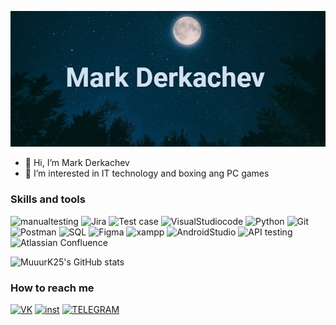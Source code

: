 [![Header](https://github.com/MuuurK25/MuuurK25/blob/main/Img/quote-2023-05-10-2ad36aa5dfc461051e259f67837ac73c.jpg)](https://vk.com/muuurk25)

- 👋 Hi, I’m Mark Derkachev
- 👀 I’m interested in IT technology and boxing ang PC games
### Skills and tools
![manualtesting](https://img.shields.io/badge/-manual_testing-000000?style=for-the-badge&logo=)
![Jira](https://img.shields.io/badge/-Jira-000000?style=for-the-badge&logo=Jira)
![Test case](https://img.shields.io/badge/-Test&minus;case-000000?style=for-the-badge&logo=)
![VisualStudiocode](https://img.shields.io/badge/-Visual_Studio_code-000000?style=for-the-badge&logo=VisualStudiocode)
![Python](https://img.shields.io/badge/-Python-000000?style=for-the-badge&logo=Python)
![Git](https://img.shields.io/badge/-Git-000000?style=for-the-badge&logo=Git)
![Postman](https://img.shields.io/badge/-Postman-000000?style=for-the-badge&logo=Postman)
![SQL](https://img.shields.io/badge/-SQL-000000?style=for-the-badge&logo=mysql)
![Figma](https://img.shields.io/badge/-Figma-000000?style=for-the-badge&logo=Figma)
![xampp](https://img.shields.io/badge/-xampp-000000?style=for-the-badge&logo=xampp)
![AndroidStudio](https://img.shields.io/badge/-Android_Studio-000000?style=for-the-badge&logo=AndroidStudio)
![API testing](https://img.shields.io/badge/-API_testing-000000?style=for-the-badge&logo=)
![Atlassian Confluence](https://img.shields.io/badge/-Atlassian_Confluence-000000?style=for-the-badge&logo=)


![MuuurK25's GitHub stats](https://github-readme-stats.vercel.app/api?username=MuuurK25&show_icons=true&theme=cobalt)






### How to reach me
[![VK](https://img.shields.io/badge/-ВКОНТАКТЕ-000000?style=for-the-badge&logo=Vk&logoColor=0077FF)](https://vk.com/muuurk25)
[![inst](https://img.shields.io/badge/-INSTAGRAM-000000?style=for-the-badge&logo=INSTAGRAM)](https://www.instagram.com/muuurk25/)
[![TELEGRAM](https://img.shields.io/badge/-TELEGRAM-000000?style=for-the-badge&logo=TELEGRAM)](https://t.me/muuurk25)




<!---
MuuurK25/MuuurK25 is a ✨ special ✨ repository because its `README.md` (this file) appears on your GitHub profile.
You can click the Preview link to take a look at your changes.
--->
